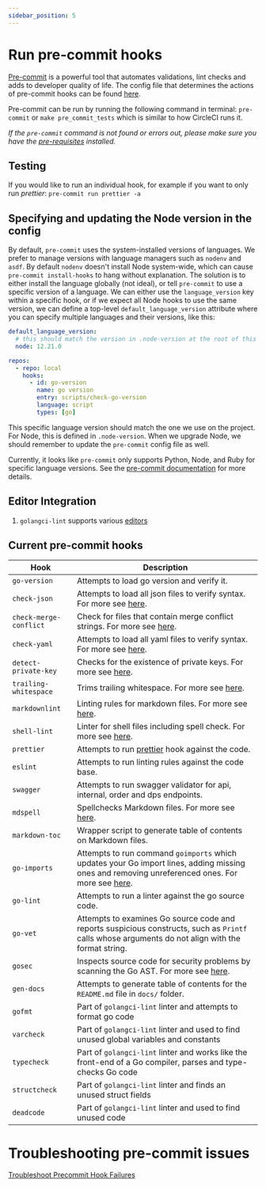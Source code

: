 ```yaml
---
sidebar_position: 5
---
```


# Run pre-commit hooks

[Pre-commit](https://pre-commit.com/) is a powerful tool that automates validations, lint checks and adds to developer quality of life. The config file that determines the actions of pre-commit hooks can be found [here](https://github.com/transcom/mymove/blob/master/.pre-commit-config.yaml).

Pre-commit can be run by running the following command in terminal:
`pre-commit` or `make pre_commit_tests` which is similar to how CircleCI runs it.

*If the `pre-commit` command is not found or errors out, please make sure you have the [pre-requisites](https://github.com/transcom/mymove/blob/master/README.md#setup-prerequisites) installed.*

## Testing

If you would like to run an individual hook, for example if you want to only run *prettier*: `pre-commit run prettier -a`

## Specifying and updating the Node version in the config

By default, `pre-commit` uses the system-installed versions of languages. We prefer to manage versions with language managers such as `nodenv` and `asdf`. By default `nodenv` doesn't install Node system-wide, which can cause `pre-commit install-hooks` to hang without explanation. The solution is to either install the language globally (not ideal), or tell `pre-commit` to use a specific version of a language. We can either use the `language_version` key within a specific hook, or if we expect all Node hooks to use the same version, we can define a top-level `default_language_version` attribute where you can specify multiple languages and their versions, like this:
```yaml
default_language_version:
  # this should match the version in .node-version at the root of this project
  node: 12.21.0

repos:
  - repo: local
    hooks:
      - id: go-version
        name: go version
        entry: scripts/check-go-version
        language: script
        types: [go]
```

This specific language version should match the one we use on the project. For Node, this is defined in `.node-version`. When we upgrade Node, we should remember to update the `pre-commit` config file as well.

Currently, it looks like `pre-commit` only supports Python, Node, and Ruby for specific language versions. See the [pre-commit documentation](https://pre-commit.com/#overriding-language-version) for more details.

## Editor Integration

1. `golangci-lint` supports various [editors](https://github.com/golangci/golangci-lint/#editor-integration)

## Current pre-commit hooks

| Hook  | Description |
| ------------- | ------------- |
| `go-version`  | Attempts to load go version and verify it.
| `check-json`  | Attempts to load all json files to verify syntax. For more see [here](http://github.com/pre-commit/pre-commit-hooks).
| `check-merge-conflict`  | Check for files that contain merge conflict strings. For more see [here](http://github.com/pre-commit/pre-commit-hooks).
| `check-yaml`  | Attempts to load all yaml files to verify syntax. For more see [here](http://github.com/pre-commit/pre-commit-hooks).
| `detect-private-key`  | Checks for the existence of private keys. For more see [here](http://github.com/pre-commit/pre-commit-hooks).
| `trailing-whitespace` | Trims trailing whitespace. For more see [here](http://github.com/pre-commit/pre-commit-hooks).
| `markdownlint`  | Linting rules for markdown files. For more see [here](http://github.com/igorshubovych/markdownlint-cli).
| `shell-lint`  | Linter for shell files including spell check. For more see [here](http://github.com/detailyang/pre-commit-shell).
| `prettier` | Attempts to run [prettier](https://prettier.io/) hook against the code.
| `eslint`  | Attempts to run linting rules against the code base.
| `swagger` | Attempts to run swagger validator for api, internal, order and dps endpoints.
| `mdspell` | Spellchecks Markdown files. For more see [here](https://github.com/lukeapage/node-markdown-spellcheck).
| `markdown-toc`  | Wrapper script to generate table of contents on Markdown files.
| `go-imports`  | Attempts to run command `goimports` which updates your Go import lines, adding missing ones and removing unreferenced ones. For more see [here](https://godoc.org/golang.org/x/tools/cmd/goimports).
| `go-lint` | Attempts to run a linter against the go source code.
| `go-vet` | Attempts to examines Go source code and reports suspicious constructs, such as `Printf` calls whose arguments do not align with the format string.
| `gosec` | Inspects source code for security problems by scanning the Go AST. For more see [here](https://github.com/securego/gosec).
| `gen-docs` |Attempts to generate table of contents for the `README.md` file in `docs/` folder.
| `gofmt` | Part of `golangci-lint` linter and attempts to format go code
| `varcheck` | Part of `golangci-lint` linter and used to find unused global variables and constants
| `typecheck` | Part of `golangci-lint` linter and works like the front-end of a Go compiler, parses and type-checks Go code
| `structcheck` | Part of `golangci-lint` linter and finds an unused struct fields
| `deadcode` | Part of `golangci-lint` linter and used to find unused code

# Troubleshooting pre-commit issues

[Troubleshoot Precommit Hook Failures](../guides/troubleshoot-precommit-hook-failures.md)

